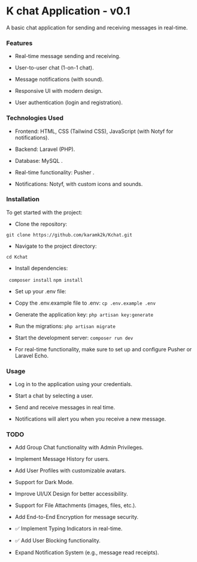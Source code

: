 # K chat Application - v0.1
A basic chat application for sending and receiving messages in real-time.

### Features 
- Real-time message sending and receiving.

- User-to-user chat (1-on-1 chat).

- Message notifications (with sound).

- Responsive UI with modern design.

- User authentication (login and registration).

### Technologies Used

- Frontend: HTML, CSS (Tailwind CSS), JavaScript (with Notyf for notifications).

- Backend: Laravel (PHP).

- Database: MySQL .

- Real-time functionality: Pusher .

- Notifications: Notyf, with custom icons and sounds.

### Installation 

To get started with the project:

+ Clone the repository:

``` git clone https://github.com/karamk2k/Kchat.git ```

+ Navigate to the project directory:

``` cd Kchat ```
+ Install dependencies: 

``` composer install```  ```npm install ```

+ Set up your .env file: 

 - Copy the .env.example file to .env: 
 ``` cp .env.example .env ```

+ Generate the application key:
``` php artisan key:generate ```

+ Run the migrations: 
 ``` php artisan migrate ```

+ Start the development server:
    ``` composer run dev ```

+ For real-time functionality, make sure to set up and configure Pusher or Laravel Echo.

### Usage

+ Log in to the application using your credentials.

+ Start a chat by selecting a user.

+ Send and receive messages in real time.

+ Notifications will alert you when you receive a new message.

### TODO
- Add Group Chat functionality with Admin Privileges.

- Implement Message History for users.

- Add User Profiles with customizable avatars.

- Support for Dark Mode.

- Improve UI/UX Design for better accessibility.

- Support for File Attachments (images, files, etc.).

- Add End-to-End Encryption for message security.

- ✅ Implement Typing Indicators in real-time.

- ✅ Add User Blocking functionality.

- Expand Notification System (e.g., message read receipts).






